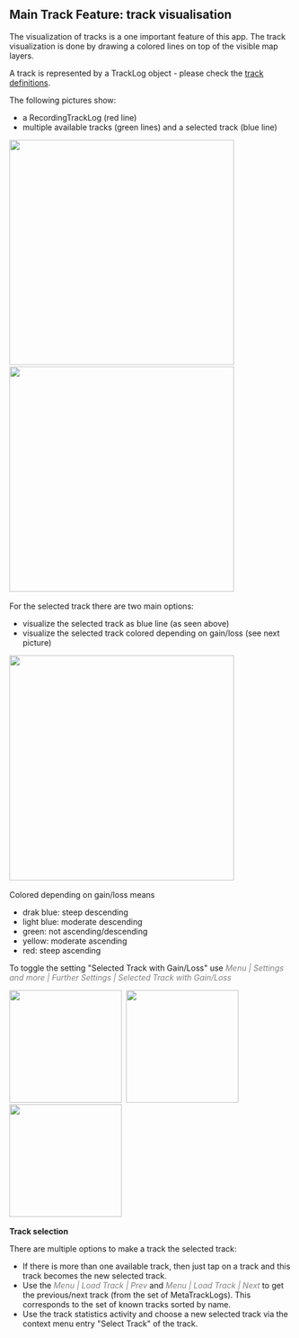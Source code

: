 ## Main Track Feature: track visualisation

The visualization of tracks is a one important feature of this app. The
track visualization is done by drawing a colored lines on top of the
visible map layers.


A track is represented by a TrackLog object - please check the [track definitions](../../track.md).

The following pictures show:
- a RecordingTrackLog (red line)
- multiple available tracks (green lines) and a selected track (blue line)

<img src="./RecordingTrack1.png" width="400" />&nbsp;
<img src="./AvailableTracks2.png" width="400" />&nbsp;

For the selected track there are two main options:
- visualize the selected track as blue line (as seen above)
- visualize the selected track colored depending on gain/loss (see next
  picture)

<img src="./gainLoss1.png" width="400" />&nbsp;

Colored depending on gain/loss means
- drak blue: steep descending
- light blue: moderate descending
- green: not ascending/descending
- yellow: moderate ascending
- red: steep ascending

To toggle the setting "Selected Track with Gain/Loss" use
<span style="color:gray">*Menu | Settings and more | Further Settings | Selected Track with Gain/Loss*</span>

<img src="./set1.png" width="200" />&nbsp;
<img src="./set2.png" width="200" />&nbsp;
<img src="./set3.png" width="200" />&nbsp;


**Track selection**

There are multiple options to make a track the selected track:
- If there is more than one available track, then just tap on a track and this track becomes the new selected track.
- Use the <span style="color:gray">*Menu | Load Track | Prev*</span> and
  <span style="color:gray">*Menu | Load Track | Next*</span> to get the
  previous/next track (from the set of MetaTrackLogs). This corresponds to the set of known tracks sorted by name.
- Use the track statistics activity and choose a
  new selected track via the context menu entry "Select Track" of the track.



